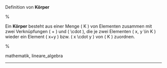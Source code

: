 Definition von **Körper**

%

Ein **Körper** besteht aus einer Menge \( K \) von Elementen zusammen mit zwei Verknüpfungen \( + \) und \( \cdot \), die je zwei Elementen \( x, y \in K \) wieder ein Element \( x+y \) bzw. \( x \cdot y \) von \( K \) zuordnen.

%

mathematik, lineare_algebra

---


